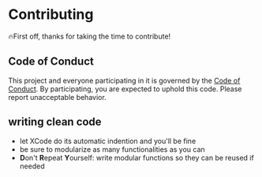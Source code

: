 # Contributing
🔥First off, thanks for taking the time to contribute!

## Code of Conduct
This project and everyone participating in it is governed by the [Code of Conduct](CODE_OF_CONDUCT.md). By participating, you are expected to uphold this code. Please report unacceptable behavior.

## writing clean code
- let XCode do its automatic indention and you'll be fine
- be sure to modularize as many functionalities as you can
- **D**on't **R**epeat **Y**ourself: write modular functions so they can be reused if needed
